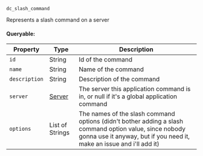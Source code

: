 `dc_slash_command`

Represents a slash command on a server

#### Queryable:

| Property             | Type                        | Description                                                                                                                                                                     |
|----------------------|-----------------------------|---------------------------------------------------------------------------------------------------------------------------------------------------------------------------------|
| `id`                 | String                      | Id of the command                                                                                                                                                               |
| `name`               | String                      | Name of the command                                                                                                                                                             |
| `description`        | String                      | Description of the command                                                                                                                                                      |
| `server`             | [Server](/values/server.md) | The server this application command is in, or null if it's a global application command                                                                                         |
| `options`            | List of Strings             | The names of the slash command options (didn't bother adding a slash command option value, since nobody gonna use it anyway, but if you need it, make an issue and i'll add it) |